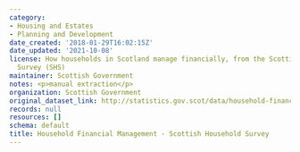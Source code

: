 ```yaml
---
category:
- Housing and Estates
- Planning and Development
date_created: '2018-01-29T16:02:15Z'
date_updated: '2021-10-08'
license: How households in Scotland manage financially, from the Scottish Household
  Survey (SHS)
maintainer: Scottish Government
notes: <p>manual extraction</p>
organization: Scottish Government
original_dataset_link: http://statistics.gov.scot/data/household-financial-management---shs
records: null
resources: []
schema: default
title: Household Financial Management - Scottish Household Survey
---
```

